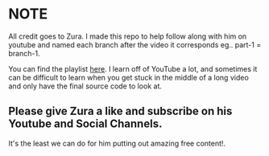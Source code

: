 # NOTE

All credit goes to Zura. I made this repo to help follow along with him on youtube and named each branch after the video it corresponds eg.. part-1 = branch-1.

You can find the playlist [here](https://www.youtube.com/playlist?list=PLLQuc_7jk__Uk_QnJMPndbdKECcTEwTA1). I learn off of YouTube a lot, and sometimes it can be difficult to learn when you get stuck in the middle of a long video and only have the final source code to look at.

## Please give Zura a like and subscribe on his Youtube and Social Channels.

It's the least we can do for him putting out amazing free content!.
